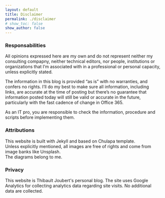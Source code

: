 ```yaml
---
layout: default
title: Disclaimer
permalink: ./disclaimer
# show_toc: false
show_author: false
---
```


### Responsabilities
All opinions expressed here are my own and do not represent neither my consulting compapny, neither technical editors, nor people, institutions or organizations that I’m associated with in a professional or personal capacity, unless explicitly stated.

The information in this blog is provided “as is” with no warranties, and confers no rights. I’ll do my best to make sure all information, including links, are accurate at the time of posting but there’s no guarantee that information posted today will still be valid or accurate in the future, particularly with the fast cadence of change in Office 365. 

As an IT pro, you are responsible to check the information, procedure and scripts before implementing them. 


### Attributions

This website is built with Jekyll and based on Chulapa template.   
Unless explicitly mentioned, all images are free of rights and come from image banks like Unsplash.  
The diagrams belong to me. 

### Privacy 

This website is Thibault Joubert's personal blog. 
The site uses Google Analytics for collecting analytics data regarding site visits. No additional data are collected.
